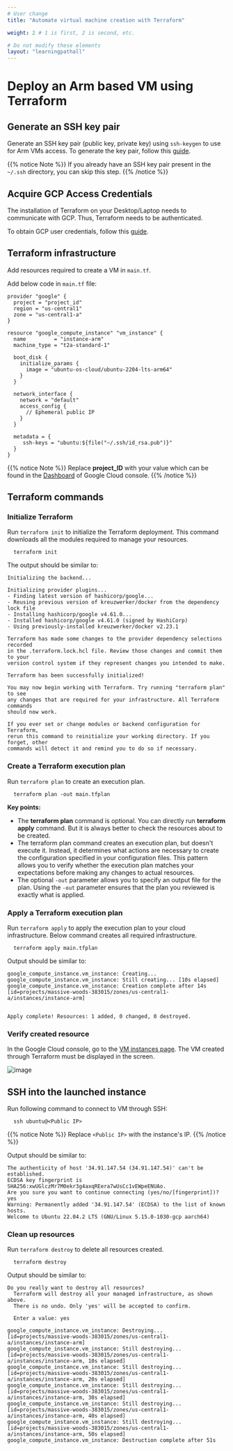 ```yaml
---
# User change
title: "Automate virtual machine creation with Terraform"

weight: 2 # 1 is first, 2 is second, etc.

# Do not modify these elements
layout: "learningpathall"
---
```


# Deploy an Arm based VM using Terraform

## Generate an SSH key pair

Generate an SSH key pair (public key, private key) using `ssh-keygen` to use for Arm VMs access. To generate the key pair, follow this [guide](/install-guides/ssh#ssh-keys).

{{% notice Note %}}
If you already have an SSH key pair present in the `~/.ssh` directory, you can skip this step.
{{% /notice %}}


## Acquire GCP Access Credentials

The installation of Terraform on your Desktop/Laptop needs to communicate with GCP. Thus, Terraform needs to be authenticated.

To obtain GCP user credentials, follow this [guide](/install-guides/gcloud#acquire-user-credentials).

## Terraform infrastructure
Add resources required to create a VM in `main.tf`.

Add below code in `main.tf` file:

```
provider "google" {
  project = "project_id"
  region = "us-central1"
  zone = "us-central1-a"
}

resource "google_compute_instance" "vm_instance" {
  name         = "instance-arm"
  machine_type = "t2a-standard-1"

  boot_disk {
    initialize_params {
      image = "ubuntu-os-cloud/ubuntu-2204-lts-arm64"
    }
  }

  network_interface {
    network = "default"
    access_config {
      // Ephemeral public IP
    }
  }

  metadata = {
     ssh-keys = "ubuntu:${file("~/.ssh/id_rsa.pub")}"
  }
}
```

{{% notice Note %}}
Replace **project_ID** with your value which can be found in the [Dashboard](https://console.cloud.google.com/home?_ga=2.56408877.721166205.1675053595-562732326.1671688536&_gac=1.125526520.1675155465.CjwKCAiAleOeBhBdEiwAfgmXfwdH3kCFBFeYzoKSuP1DzwJq7nY083_qzg7oyP2gwxMvaE0PaHVgFhoCmXoQAvD_BwE) of Google Cloud console.
{{% /notice %}}

## Terraform commands

### Initialize Terraform
Run `terraform init` to initialize the Terraform deployment. This command downloads all the modules required to manage your resources.

```
  terraform init
```

The output should be similar to:

```
Initializing the backend...

Initializing provider plugins...
- Finding latest version of hashicorp/google...
- Reusing previous version of kreuzwerker/docker from the dependency lock file
- Installing hashicorp/google v4.61.0...
- Installed hashicorp/google v4.61.0 (signed by HashiCorp)
- Using previously-installed kreuzwerker/docker v2.23.1

Terraform has made some changes to the provider dependency selections recorded
in the .terraform.lock.hcl file. Review those changes and commit them to your
version control system if they represent changes you intended to make.

Terraform has been successfully initialized!

You may now begin working with Terraform. Try running "terraform plan" to see
any changes that are required for your infrastructure. All Terraform commands
should now work.

If you ever set or change modules or backend configuration for Terraform,
rerun this command to reinitialize your working directory. If you forget, other
commands will detect it and remind you to do so if necessary.
```

### Create a Terraform execution plan

Run `terraform plan` to create an execution plan.
```
  terraform plan -out main.tfplan
```
**Key points:**

* The **terraform plan** command is optional. You can directly run **terraform apply** command. But it is always better to check the resources about to be created.
* The terraform plan command creates an execution plan, but doesn't execute it. Instead, it determines what actions are necessary to create the configuration specified in your configuration files. This pattern allows you to verify whether the execution plan matches your expectations before making any changes to actual resources.
* The optional `-out` parameter allows you to specify an output file for the plan. Using the `-out` parameter ensures that the plan you reviewed is exactly what is applied.

### Apply a Terraform execution plan
Run `terraform apply` to apply the execution plan to your cloud infrastructure. Below command creates all required infrastructure.

```
  terraform apply main.tfplan
```

Output should be similar to:

```output
google_compute_instance.vm_instance: Creating...
google_compute_instance.vm_instance: Still creating... [10s elapsed]
google_compute_instance.vm_instance: Creation complete after 14s [id=projects/massive-woods-383015/zones/us-central1-a/instances/instance-arm]


Apply complete! Resources: 1 added, 0 changed, 0 destroyed.
```

### Verify created resource
In the Google Cloud console, go to the [VM instances page](https://console.cloud.google.com/compute/instances?_ga=2.159262650.1220602700.1668410849-523068185.1662463135). The VM created through Terraform must be displayed in the screen.

![image](https://user-images.githubusercontent.com/67620689/204244210-00741212-de05-49f9-b4eb-e4943b809c70.PNG)

## SSH into the launched instance

Run following command to connect to VM through SSH:

```
  ssh ubuntu@<Public IP>
```

{{% notice Note %}}
Replace `<Public IP>` with the instance's IP.
{{% /notice %}}

Output should be similar to:

```output
The authenticity of host '34.91.147.54 (34.91.147.54)' can't be established.
ECDSA key fingerprint is SHA256:xwUGlczMr7M0ekr3g4axqREera7wUsCc1vEWpeENUAo.
Are you sure you want to continue connecting (yes/no/[fingerprint])? yes
Warning: Permanently added '34.91.147.54' (ECDSA) to the list of known hosts.
Welcome to Ubuntu 22.04.2 LTS (GNU/Linux 5.15.0-1030-gcp aarch64)
```

### Clean up resources

Run `terraform destroy` to delete all resources created.

```
  terraform destroy
```

Output should be similar to:


```output
Do you really want to destroy all resources?
  Terraform will destroy all your managed infrastructure, as shown above.
  There is no undo. Only 'yes' will be accepted to confirm.

  Enter a value: yes

google_compute_instance.vm_instance: Destroying... [id=projects/massive-woods-383015/zones/us-central1-a/instances/instance-arm]
google_compute_instance.vm_instance: Still destroying... [id=projects/massive-woods-383015/zones/us-central1-a/instances/instance-arm, 10s elapsed]
google_compute_instance.vm_instance: Still destroying... [id=projects/massive-woods-383015/zones/us-central1-a/instances/instance-arm, 20s elapsed]
google_compute_instance.vm_instance: Still destroying... [id=projects/massive-woods-383015/zones/us-central1-a/instances/instance-arm, 30s elapsed]
google_compute_instance.vm_instance: Still destroying... [id=projects/massive-woods-383015/zones/us-central1-a/instances/instance-arm, 40s elapsed]
google_compute_instance.vm_instance: Still destroying... [id=projects/massive-woods-383015/zones/us-central1-a/instances/instance-arm, 50s elapsed]
google_compute_instance.vm_instance: Destruction complete after 51s

```
